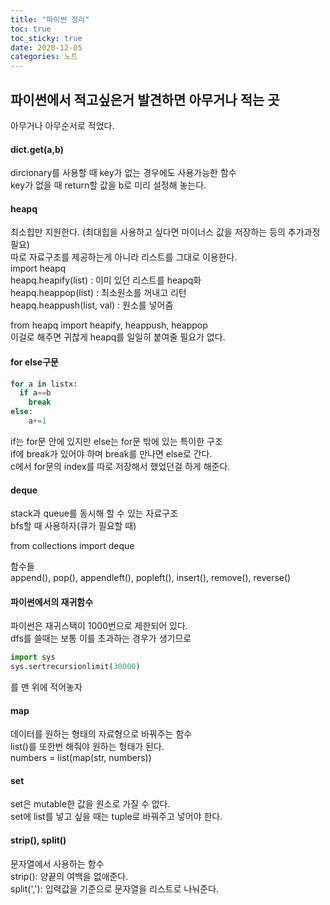 ```yaml
---
title: "파이썬 정리"
toc: true
toc_sticky: true
date: 2020-12-05
categories: 노트
---
```


## 파이썬에서 적고싶은거 발견하면 아무거나 적는 곳  
아무거나 아무순서로 적었다.  

#### dict.get(a,b)
dircionary를 사용할 때 key가 없는 경우에도 사용가능한 함수  
key가 없을 때 return할 값을 b로 미리 설정해 놓는다.  

#### heapq  

최소힙만 지원한다. (최대힙을 사용하고 싶다면 마이너스 값을 저장하는 등의 추가과정 필요)  
따로 자료구조를 제공하는게 아니라 리스트를 그대로 이용한다.  
import heapq  
heapq.heapify(list) : 이미 있던 리스트를 heapq화  
heapq.heappop(list) : 최소원소를 꺼내고 리턴  
heapq.heappush(list, val) : 원소를 넣어줌  

from heapq import heapify, heappush, heappop  
이걸로 해주면 귀찮게 heapq를 일일히 붙여줄 필요가 없다.  


#### for else구문  
```python
for a in listx:  
  if a==b  
    break  
else:  
    a+=1  
```

if는 for문 안에 있지만 else는 for문 밖에 있는 특이한 구조  
if에 break가 있어야 하며 break를 만나면 else로 간다.  
c에서 for문의 index를 따로 저장해서 했었던걸 하게 해준다.   


#### deque
stack과 queue를 동시해 할 수 있는 자료구조  
bfs할 때 사용하자(큐가 필요할 때)  

from collections import deque  

함수들  
append(), pop(), appendleft(), popleft(), insert(), remove(), reverse()  


#### 파이썬에서의 재귀함수  
파이썬은 재귀스택이 1000번으로 제한되어 있다.  
dfs를 쓸때는 보통 이를 초과하는 경우가 생기므로  
```python
import sys
sys.sertrecursionlimit(30000)
```
를 맨 위에 적어놓자  


#### map  
데이터를 원하는 형태의 자료형으로 바꿔주는 함수  
list()를 또한번 해줘야 원하는 형태가 된다.  
numbers = list(map(str, numbers))

#### set
set은 mutable한 값을 원소로 가질 수 없다.  
set에 list를 넣고 싶을 때는 tuple로 바꿔주고 넣어야 한다.  

#### strip(), split()
문자열에서 사용하는 함수  
strip(): 양끝의 여백을 없애준다.  
split(','): 입력값을 기준으로 문자열을 리스트로 나눠준다.  




